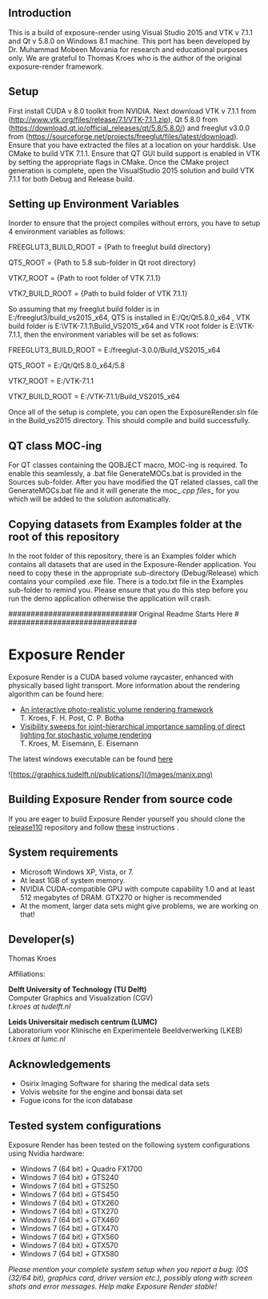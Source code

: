 ## Introduction

This is a build of exposure-render using Visual Studio 2015 and VTK v 7.1.1 and Qt v 5.8.0 on Windows 8.1 machine. This port has been developed by Dr. Muhammad Mobeen Movania for research and educational purposes only. We are grateful to Thomas Kroes who is the author of the original exposure-render framework.

## Setup

First install CUDA v 8.0 toolkit from NVIDIA. Next download VTK v 7.1.1 from (http://www.vtk.org/files/release/7.1/VTK-7.1.1.zip), Qt 5.8.0 from (https://download.qt.io/official_releases/qt/5.8/5.8.0/) and freeglut v3.0.0 from (https://sourceforge.net/projects/freeglut/files/latest/download).
Ensure that you have extracted the files at a location on your harddisk. Use CMake to build VTK 7.1.1. Ensure that QT GUI build support is enabled in VTK by setting the appropriate flags in CMake.  Once the CMake project generation is complete, open the VisualStudio 2015 solution and build VTK 7.1.1 for both Debug and Release build.

## Setting up Environment Variables
Inorder to ensure that the project compiles without errors, you have to setup 4 environment variables as follows:

FREEGLUT3_BUILD_ROOT = {Path to freeglut build directory}

QT5_ROOT = {Path to 5.8 sub-folder in Qt root directory}

VTK7_ROOT = {Path to root folder of VTK 7.1.1}

VTK7_BUILD_ROOT = {Path to build folder of VTK 7.1.1}

So assuming that my freeglut build folder is in E:/freeglut3/build_vs2015_x64, QT5 is installed in E:/Qt/Qt5.8.0_x64 , VTK build folder is E:\VTK-7.1.1\Build_VS2015_x64 and VTK root folder is E:\VTK-7.1.1, then the environment variables will be set as follows:

FREEGLUT3_BUILD_ROOT = E:/freeglut-3.0.0/Build_VS2015_x64

QT5_ROOT = E:/Qt/Qt5.8.0_x64/5.8

VTK7_ROOT = E:/VTK-7.1.1

VTK7_BUILD_ROOT = E:/VTK-7.1.1/Build_VS2015_x64

Once all of the setup is complete, you can open the ExposureRender.sln file in the Build_vs2015 directory. This should compile and build successfully.

## QT class MOC-ing
For QT classes containing the QOBJECT macro, MOC-ing is required. To enable this seamlessly, a .bat file GenerateMOCs.bat is provided in the Sources sub-folder. After you have modified the QT related classes, call the GenerateMOCs.bat file and it will generate the moc_*.cpp files*_ for you which will be added to the solution automatically.

## Copying datasets from Examples folder at the root of this repository
In the root folder of this repository, there is an Examples folder which contains all datasets that are used in the Exposure-Render application. You need to copy these in the appropriate sub-directory (Debug/Release) which contains your compiled .exe file. There is a todo.txt file in the Examples sub-folder to remind you.
Please ensure that you do this step before you run the demo application otherwise the application will crash.

#############################
Original Readme Starts Here #
#############################
# Exposure Render

Exposure Render is a CUDA based volume raycaster, enhanced with physically based light transport. More information about the rendering algorithm can be found here:
* [An interactive photo-realistic volume rendering framework](http://graphics.tudelft.nl/Publications/kroes_exposure_2012)  
T. Kroes, F. H. Post, C. P. Botha
* [Visibility sweeps for joint-hierarchical importance sampling of direct lighting for stochastic volume rendering](http://graphics.tudelft.nl/Publications-new/2015/KEE1)  
T. Kroes, M. Eisemann, E. Eisemann

The latest windows executable can be found [here](https://github.com/ThomasKroes/exposure-render/releases/tag/1.1.0)

![https://graphics.tudelft.nl/publications/](/Images/manix.png)

## Building Exposure Render from source code
If you are eager to build Exposure Render yourself you should clone the [release110](https://github.com/ThomasKroes/exposure-render.release110.git) repository and follow  [these](https://github.com/ThomasKroes/exposure-render.release110/blob/master/build.md) instructions .

## System requirements

* Microsoft Windows XP, Vista, or 7.
* At least 1GB of system memory.
* NVIDIA CUDA-compatible GPU with compute capability 1.0 and at least 512 megabytes of DRAM. GTX270 or higher is recommended
* At the moment, larger data sets might give problems, we are working on that!

## Developer(s)

Thomas Kroes

Affiliations:

**Delft University of Technology (TU Delft)**  
Computer Graphics and Visualization (CGV)  
*t.kroes at tudelft.nl*

**Leids Universitair medisch centrum (LUMC)**  
Laboratorium voor Klinische en Experimentele Beeldverwerking (LKEB)  
*t.kroes at lumc.nl*

## Acknowledgements

* Osirix Imaging Software for sharing the medical data sets
* Volvis website for the engine and bonsai data set
* Fugue icons for the icon database

## Tested system configurations

Exposure Render has been tested on the following system configurations using Nvidia hardware:

* Windows 7 (64 bit) + Quadro FX1700
* Windows 7 (64 bit) + GTS240
* Windows 7 (64 bit) + GTS250
* Windows 7 (64 bit) + GTS450
* Windows 7 (64 bit) + GTX260
* Windows 7 (64 bit) + GTX270
* Windows 7 (64 bit) + GTX460
* Windows 7 (64 bit) + GTX470
* Windows 7 (64 bit) + GTX560
* Windows 7 (64 bit) + GTX570
* Windows 7 (64 bit) + GTX580

*Please mention your complete system setup when you report a bug: (OS (32/64 bit), graphics card, driver version etc.), possibly along with screen shots and error messages. Help make Exposure Render stable!*
